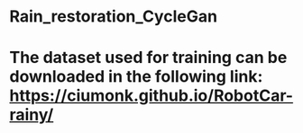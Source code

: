 # Rain_restoration_CycleGan
# The dataset used for training can be downloaded in the following link: https://ciumonk.github.io/RobotCar-rainy/
